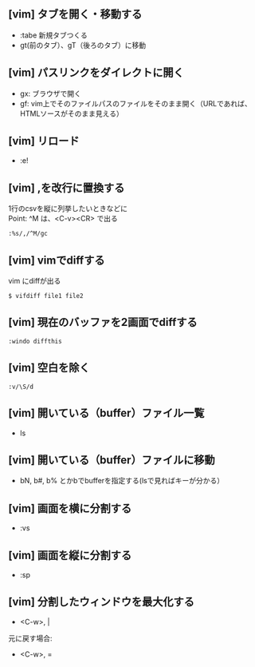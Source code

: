 ## [vim] タブを開く・移動する
- :tabe 新規タブつくる
- gt(前のタブ）、gT（後ろのタブ）に移動


## [vim] パスリンクをダイレクトに開く
- gx: ブラウザで開く
- gf: vim上でそのファイルパスのファイルをそのまま開く（URLであれば、HTMLソースがそのまま見える）


## [vim] リロード
- :e!


## [vim] ,を改行に置換する
1行のcsvを縦に列挙したいときなどに  
Point: ^M は、\<C-v\>\<CR\> で出る
```
:%s/,/^M/gc
```


## [vim] vimでdiffする
vim にdiffが出る
```
$ vifdiff file1 file2
```


## [vim] 現在のバッファを2画面でdiffする
```
:windo diffthis
```


## [vim] 空白を除く
```
:v/\S/d
```


## [vim] 開いている（buffer）ファイル一覧
- ls


## [vim] 開いている（buffer）ファイルに移動
- bN, b#, b% とかbでbufferを指定する(lsで見ればキーが分かる）


## [vim] 画面を横に分割する
- :vs


## [vim] 画面を縦に分割する
- :sp


## [vim] 分割したウィンドウを最大化する
- \<C-w\>, |

元に戻す場合:
- \<C-w\>, =

